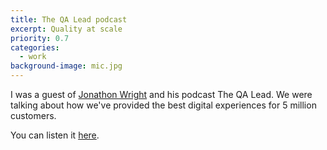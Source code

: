 ```yaml
---
title: The QA Lead podcast
excerpt: Quality at scale
priority: 0.7
categories:
  - work
background-image: mic.jpg
---
```



I was a guest of [Jonathon Wright](https://twitter.com/Jonathon_Wright) and his podcast The QA Lead. We were talking about how we've provided the best digital experiences for 5 million customers. 

You can listen it [here](https://theqalead.com/podcast/5-years-assure-5-million-customers-milan-kuveljic/).
